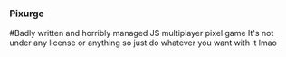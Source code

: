 ### Pixurge
#Badly written and horribly managed JS multiplayer pixel game
It's not under any license or anything so just do whatever you want with it lmao
